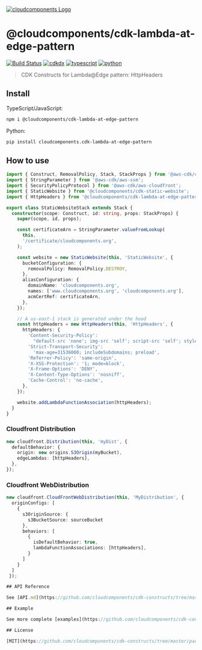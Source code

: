 [![cloudcomponents Logo](https://raw.githubusercontent.com/cloudcomponents/cdk-constructs/master/logo.png)](https://github.com/cloudcomponents/cdk-constructs)

# @cloudcomponents/cdk-lambda-at-edge-pattern 

[![Build Status](https://travis-ci.org/cloudcomponents/cdk-constructs.svg?branch=master)](https://travis-ci.org/cloudcomponents/cdk-constructs)
[![cdkdx](https://img.shields.io/badge/buildtool-cdkdx-blue.svg)](https://github.com/hupe1980/cdkdx)
[![typescript](https://img.shields.io/badge/jsii-typescript-blueviolet.svg)](https://www.npmjs.com/package/@cloudcomponents/cdk-lambda-at-edge-pattern)
[![python](https://img.shields.io/badge/jsii-python-blueviolet.svg)](https://pypi.org/project/cloudcomponents.cdk-lambda-at-edge-pattern/)

> CDK Constructs for Lambda@Edge pattern: HttpHeaders

## Install
TypeScript/JavaScript:

```bash
npm i @cloudcomponents/cdk-lambda-at-edge-pattern 
```

Python:

```bash
pip install cloudcomponents.cdk-lambda-at-edge-pattern 
```

## How to use

```typescript
import { Construct, RemovalPolicy, Stack, StackProps } from '@aws-cdk/core';
import { StringParameter } from '@aws-cdk/aws-ssm';
import { SecurityPolicyProtocol } from '@aws-cdk/aws-cloudfront';
import { StaticWebsite } from '@cloudcomponents/cdk-static-website';
import { HttpHeaders } from '@cloudcomponents/cdk-lambda-at-edge-pattern';

export class StaticWebsiteStack extends Stack {
  constructor(scope: Construct, id: string, props: StackProps) {
    super(scope, id, props);

    const certificateArn = StringParameter.valueFromLookup(
      this,
      '/certificate/cloudcomponents.org',
    );

    const website = new StaticWebsite(this, 'StaticWebsite', {
      bucketConfiguration: {
        removalPolicy: RemovalPolicy.DESTROY,
      },
      aliasConfiguration: {
        domainName: 'cloudcomponents.org',
        names: ['www.cloudcomponents.org', 'cloudcomponents.org'],
        acmCertRef: certificateArn,
      },
    });

    // A us-east-1 stack is generated under the hood
    const httpHeaders = new HttpHeaders(this, 'HttpHeaders', {
      httpHeaders: {
        'Content-Security-Policy':
          "default-src 'none'; img-src 'self'; script-src 'self'; style-src 'self' 'unsafe-inline'; object-src 'none'; connect-src 'self'",
        'Strict-Transport-Security':
          'max-age=31536000; includeSubdomains; preload',
        'Referrer-Policy': 'same-origin',
        'X-XSS-Protection': '1; mode=block',
        'X-Frame-Options': 'DENY',
        'X-Content-Type-Options': 'nosniff',
        'Cache-Control': 'no-cache',
      },
    });

    website.addLambdaFunctionAssociation(httpHeaders);
  }
}
```

### Cloudfront Distribution
```typescript
new cloudfront.Distribution(this, 'myDist', {
  defaultBehavior: {
    origin: new origins.S3Origin(myBucket),
    edgeLambdas: [httpHeaders],
  },
});
```

### Cloudfront WebDistribution
```typescript
new cloudfront.CloudFrontWebDistribution(this, 'MyDistribution', {
  originConfigs: [
    {
      s3OriginSource: {
        s3BucketSource: sourceBucket
      },
      behaviors: [
        {
          isDefaultBehavior: true,
          lambdaFunctionAssociations: [httpHeaders],
        }
      ]
    }
  ]
 });

## API Reference

See [API.md](https://github.com/cloudcomponents/cdk-constructs/tree/master/packages/cdk-lambda-at-edge-pattern/API.md).

## Example

See more complete [examples](https://github.com/cloudcomponents/cdk-constructs/tree/master/examples).

## License

[MIT](https://github.com/cloudcomponents/cdk-constructs/tree/master/packages/cdk-lambda-at-edge-pattern/LICENSE)
